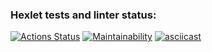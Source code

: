 ### Hexlet tests and linter status:
[![Actions Status](https://github.com/mkolotovich/backend-project-lvl3/workflows/hexlet-check/badge.svg)](https://github.com/mkolotovich/backend-project-lvl3/actions)
[![Maintainability](https://api.codeclimate.com/v1/badges/c26fd5ed72cd12cb4780/maintainability)](https://codeclimate.com/github/mkolotovich/backend-project-lvl3/maintainability)
[![asciicast](https://asciinema.org/a/8u6lsBNn6RFTp67tbuNP3C5Nz.svg)](https://asciinema.org/a/8u6lsBNn6RFTp67tbuNP3C5Nz)